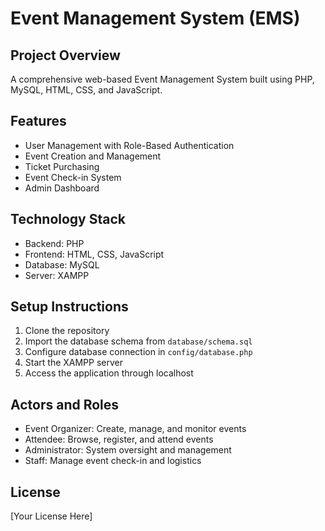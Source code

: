 # Event Management System (EMS)

## Project Overview
A comprehensive web-based Event Management System built using PHP, MySQL, HTML, CSS, and JavaScript.

## Features
- User Management with Role-Based Authentication
- Event Creation and Management
- Ticket Purchasing
- Event Check-in System
- Admin Dashboard

## Technology Stack
- Backend: PHP
- Frontend: HTML, CSS, JavaScript
- Database: MySQL
- Server: XAMPP

## Setup Instructions
1. Clone the repository
2. Import the database schema from `database/schema.sql`
3. Configure database connection in `config/database.php`
4. Start the XAMPP server
5. Access the application through localhost

## Actors and Roles
- Event Organizer: Create, manage, and monitor events
- Attendee: Browse, register, and attend events
- Administrator: System oversight and management
- Staff: Manage event check-in and logistics

## License
[Your License Here]
